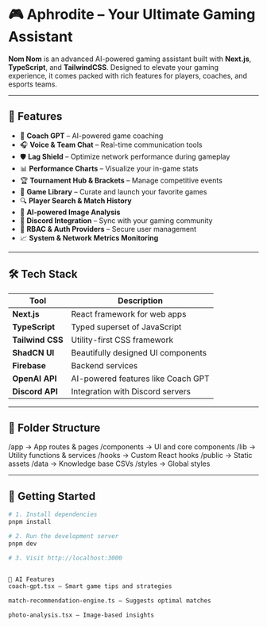 # 🎮 Aphrodite – Your Ultimate Gaming Assistant

**Nom Nom** is an advanced AI-powered gaming assistant built with **Next.js**, **TypeScript**, and **TailwindCSS**. Designed to elevate your gaming experience, it comes packed with rich features for players, coaches, and esports teams.

---

## 🚀 Features

- 🧠 **Coach GPT** – AI-powered game coaching
- 🎧 **Voice & Team Chat** – Real-time communication tools
- 🛡️ **Lag Shield** – Optimize network performance during gameplay
- 📊 **Performance Charts** – Visualize your in-game stats
- 🏆 **Tournament Hub & Brackets** – Manage competitive events
- 🧩 **Game Library** – Curate and launch your favorite games
- 🔍 **Player Search & Match History**
- 🤖 **AI-powered Image Analysis**
- 🎯 **Discord Integration** – Sync with your gaming community
- 🔐 **RBAC & Auth Providers** – Secure user management
- 📈 **System & Network Metrics Monitoring**

---

## 🛠️ Tech Stack

| Tool            | Description                          |
|-----------------|--------------------------------------|
| **Next.js**     | React framework for web apps         |
| **TypeScript**  | Typed superset of JavaScript         |
| **Tailwind CSS**| Utility-first CSS framework          |
| **ShadCN UI**   | Beautifully designed UI components   |
| **Firebase**    | Backend services                     |
| **OpenAI API**  | AI-powered features like Coach GPT   |
| **Discord API** | Integration with Discord servers     |

---

## 📁 Folder Structure

/app → App routes & pages
/components → UI and core components
/lib → Utility functions & services
/hooks → Custom React hooks
/public → Static assets
/data → Knowledge base CSVs
/styles → Global styles




---

## 🧪 Getting Started

```bash
# 1. Install dependencies
pnpm install

# 2. Run the development server
pnpm dev

# 3. Visit http://localhost:3000


🧠 AI Features
coach-gpt.tsx — Smart game tips and strategies

match-recommendation-engine.ts — Suggests optimal matches

photo-analysis.tsx — Image-based insights
